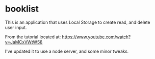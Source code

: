 # booklist

This is an application that uses Local Storage to create read, and delete user input.

From the tutorial located at: https://www.youtube.com/watch?v=JaMCxVWtW58

I've updated it to use a node server, and some minor tweaks.